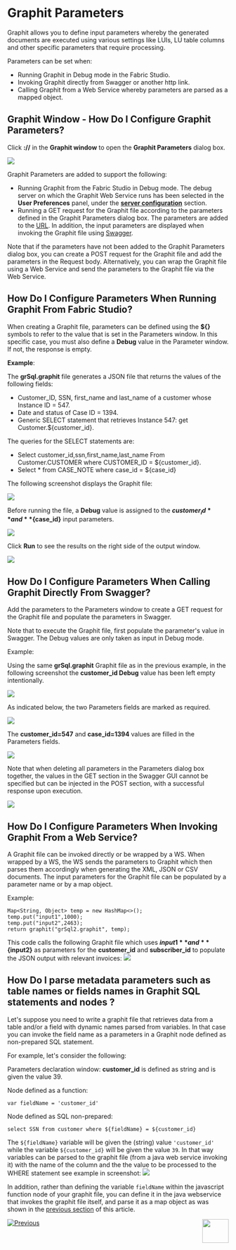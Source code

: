 # Graphit Parameters

Graphit allows you to define input parameters whereby the generated documents are executed using various settings like LUIs, LU table columns and other specific parameters that require processing.

Parameters can be set when:
- Running Graphit in Debug mode in the Fabric Studio.
- Invoking Graphit directly from Swagger or another http link.
- Calling Graphit from a Web Service whereby parameters are parsed as a mapped object. 

## Graphit Window - How Do I Configure Graphit Parameters?
Click **://** in the **Graphit window** to open the **Graphit Parameters** dialog box. 

![](/articles/15_web_services_and_graphit/17_Graphit/images/38_graphit_with_parameters.PNG)

Graphit Parameters are added to support the following:
- Running Graphit from the Fabric Studio in Debug mode. The debug server on which the Graphit Web Service runs has been selected in the **User Preferences** panel, under the [**server configuration**](/articles/04_fabric_studio/04_user_preferences.md#what-is-the-purpose-of-the-server-configuration-tab) section.  
- Running a GET request for the Graphit file according to the parameters defined in the Graphit Parameters dialog box. The parameters are added to the [URL](/articles/15_web_services_and_graphit/12_Supported_Verbs_Get.md#get-based-on-graphit-file). In addition, the input parameters are displayed when invoking the Graphit file using [Swagger](/articles/15_web_services_and_graphit/09_swagger.md).

Note that if the parameters have not been added to the Graphit Parameters dialog box, you can create a POST request for the Graphit file and add the parameters in the Request body. Alternatively, you can wrap the Graphit file using a Web Service and send the parameters to the Graphit file via the Web Service. 

## How Do I Configure Parameters When Running Graphit From Fabric Studio?
When creating a Graphit file, parameters can be defined using the **${}** symbols to refer to the value that is set in the Parameters window. In this specific case, you must also define a **Debug** value in the Parameter window. If not, the response is empty.


**Example**: 
 
 The **grSql.graphit** file generates a JSON file that returns the values of the following fields:
- Customer_ID, SSN, first_name and last_name of a customer whose Instance ID = 547.  
- Date and status of Case ID = 1394.
- Generic SELECT statement that retrieves Instance 547: get Customer.${customer_id}.

The queries for the SELECT statements are:
- Select customer_id,ssn,first_name,last_name From Customer.CUSTOMER where CUSTOMER_ID = ${customer_id}.
- Select * from CASE_NOTE where case_id = ${case_id}

The following screenshot displays the Graphit file:

![](/articles/15_web_services_and_graphit/17_Graphit/images/35_graphit_with_parameters.PNG)

Before running the file, a **Debug** value is assigned to the **${customer_id}** and **${case_id}** input parameters.

![](/articles/15_web_services_and_graphit/17_Graphit/images/38_graphit_with_parameters.PNG)  

Click **Run** to see the results on the right side of the output window.

![](/articles/15_web_services_and_graphit/17_Graphit/images/39_graphit_with_parameters.PNG)

## How Do I Configure Parameters When Calling Graphit Directly From Swagger?
Add the parameters to the Parameters window to create a GET request for the Graphit file and populate the parameters in Swagger. 

Note that to execute the Graphit file, first populate the parameter's value in Swagger. The Debug values are only taken as input in Debug mode.

Example:

Using the same **grSql.graphit** Graphit file as in the previous example, in the following screenshot the **customer_id Debug** value has been left empty intentionally.

![](/articles/15_web_services_and_graphit/17_Graphit/images/40_graphit_with_parameters.PNG)

As indicated below, the two Parameters fields are marked as required.

![](/articles/15_web_services_and_graphit/17_Graphit/images/42_graphit_with_parameters.PNG)

The **customer_id=547** and **case_id=1394** values are filled in the Parameters fields. 

![](/articles/15_web_services_and_graphit/17_Graphit/images/43_graphit_with_parameters.PNG)

Note that when deleting all parameters in the Parameters dialog box together, the values in the GET section in the Swagger GUI cannot be specified but can be injected in the POST section, with a successful response upon execution.

![](/articles/15_web_services_and_graphit/17_Graphit/images/44_graphit_with_parameters.PNG)

## How Do I Configure Parameters When Invoking Graphit From a Web Service?
A Graphit file can be invoked directly or be wrapped by a WS. When wrapped by a WS, the WS sends the parameters to Graphit which then parses them accordingly when generating the XML, JSON or CSV documents. The input parameters for the Graphit file can be populated by a parameter name or by a map object.

Example:

<pre><code>Map&lt;String, Object&gt; temp = new HashMap&lt;&gt;();
temp.put("input1",1000);
temp.put("input2",2463);
return graphit("grSql2.graphit", temp);</code></pre>


This code calls the following Graphit file which uses **${input1}** and **${input2}** as parameters for the **customer_id** and **subscriber_id** to populate the JSON output with relevant invoices:
![](/articles/15_web_services_and_graphit/17_Graphit/images/46a_graphit_with_parameters.PNG)
        
        
## How Do I parse metadata parameters such as table names or fields names in Graphit SQL statements and nodes ?

Let's suppose you need to write a graphit file that retrieves data from a table and/or a field with dynamic names parsed from variables.
In that case you can invoke the field name as a parameters in a Graphit node defined as non-prepared SQL statement. 

For example, let's consider the following:

Parameters declaration window:
**customer_id** is defined as string and is given the value 39.

Node defined as a function:

``` var fieldName = 'customer_id' ```


Node defined as SQL non-prepared:

```select SSN from customer where ${fieldName} = ${customer_id}```

The ```${fieldName}``` variable will be given the (string) value ```'customer_id'``` while the variable ```${customer_id}``` will be given the value ```39```.
In that way variables can be parsed to the graphit file (from a java web service invoking it) with the name of the column and the the value to be processed to the WHERE statement
see example in screenshot:
![](/articles/15_web_services_and_graphit/17_Graphit/images/45_graphit_with_parameters.PNG)

In addition, rather than defining the variable ```fieldName``` within the javascript function node of your graphit file, you can define it in the java webservice that invokes the graphit file itself, and parse it as a map object as was shown in the [previous section](/articles/15_web_services_and_graphit/17_Graphit/06_using_graphit_files_with_parameters.md#how-do-i-configure-parameters-when-invoking-graphit-from-a-web-service) of this article.   


[![Previous](/articles/images/Previous.png)](/articles/15_web_services_and_graphit/17_Graphit/05_graphit_debugging.md)[<img align="right" width="60" height="54" src="/articles/images/Next.png">](/articles/15_web_services_and_graphit/17_Graphit/07_invoking_graphit_files.md)









